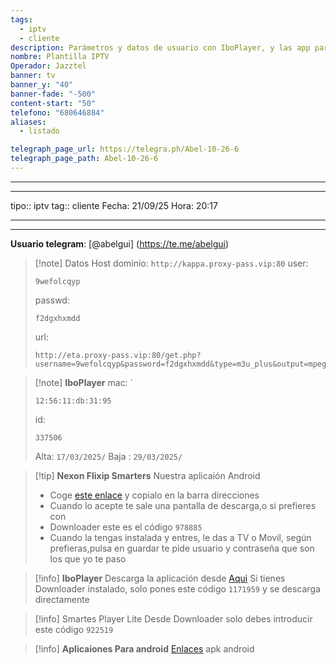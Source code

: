 ```yaml
---
tags:
  - iptv
  - cliente
description: Parámetros y datos de usuario con IboPlayer, y las app para android
nombre: Plantilla IPTV
Operador: Jazztel
banner: tv
banner_y: "40"
banner-fade: "-500"
content-start: "50"
telefono: "680646884"
aliases:
  - listado

telegraph_page_url: https://telegra.ph/Abel-10-26-6
telegraph_page_path: Abel-10-26-6
---
```



---
---
tipo:: iptv
tag:: cliente
Fecha: 21/09/25
Hora: 20:17

---
---




**Usuario telegram**: [@abelgui] (https://te.me/abelgui)


>[!note] Datos Host
>dominio: `http://kappa.proxy-pass.vip:80`
>user:
>``` 
>9wefolcqyp
>```
>passwd: 
>```
>f2dgxhxmdd
>```
>url: 
>```
>http://eta.proxy-pass.vip:80/get.php?username=9wefolcqyp&password=f2dgxhxmdd&type=m3u_plus&output=mpegts
>```


>[!note] **IboPlayer**
>mac: `
> ```
> 12:56:11:db:31:95
> ``` 
>id:
>```
> 337506
> ```
> 
> Alta: `17/03/2025/` 
> Baja : `29/03/2025/`



>[!tip] **Nexon Flixip Smarters**
>Nuestra aplicaión Android
>- Coge [este enlace](http://sw-apps.net/sw_nexon/Android%20App/NEXON_FLIXIP_Smarters.apk) y copialo en la barra direcciones
>- Cuando lo acepte te sale una pantalla de descarga,o si prefieres con
>- Downloader este es el código `978885` 
>- Cuando la tengas instalada y entres, le das a TV o Movil, según prefieras,pulsa en guardar te pide usuario y contraseña que son los que yo te paso

>[!info] **IboPlayer**
>Descarga la aplicación desde  [Aqui](http://ibodesk.com/iboupdate.apk)
Si tienes Downloader instalado, solo pones este código  `1171959` y se descarga directamente

> [!info] Smartes Player Lite
> Desde Downloader solo debes introducir este código `922519`

 >[!info] **Aplicaiones Para android**
 >[Enlaces](http://sw-apps.net/sw_nexon/Android%20App/NEXON-CODE-DOWNLOADER.txt) apk android
